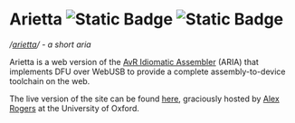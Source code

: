 # Arietta ![Static Badge](https://img.shields.io/badge/version%20-%200.4.2%20-%20green) ![Static Badge](https://img.shields.io/badge/license%20-%20GPLv3%20-%20green)

*/[arietta](https://www.merriam-webster.com/dictionary/arietta)/ - a short aria*

Arietta is a web version of the [AvR Idiomatic Assembler](https://github.com/Silaspace/aria) (ARIA) that implements DFU over WebUSB to provide a complete assembly-to-device toolchain on the web.

The live version of the site can be found [here](https://www.cs.ox.ac.uk/people/alex.rogers/arietta), graciously hosted by [Alex Rogers](https://www.cs.ox.ac.uk/people/alex.rogers) at the University of Oxford.